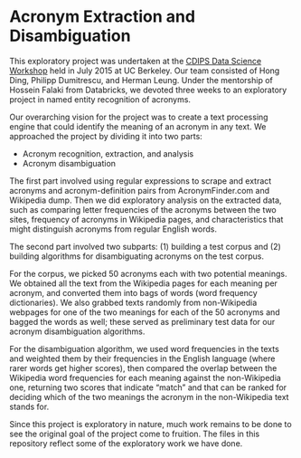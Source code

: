 # Acronym Extraction and Disambiguation

This exploratory project was undertaken at the [CDIPS Data Science Workshop](http://cdips.physics.berkeley.edu/2015-cdips-data-science-workshop/) held in July 2015 at UC Berkeley. Our team consisted of Hong Ding, Philipp Dumitrescu, and Herman Leung. Under the mentorship of Hossein Falaki from Databricks, we devoted three weeks to an exploratory project in named entity recognition of acronyms.

Our overarching vision for the project was to create a text processing engine that could identify the meaning of an acronym in any text. We approached the project by dividing it into two parts: 

- Acronym recognition, extraction, and analysis
- Acronym disambiguation

The first part involved using regular expressions to scrape and extract acronyms and acronym-definition pairs from AcronymFinder.com and Wikipedia dump. Then we did exploratory analysis on the extracted data, such as comparing letter frequencies of the acronyms between the two sites, frequency of acronyms in Wikipedia pages, and characteristics that might distinguish acronyms from regular English words.

The second part involved two subparts: (1) building a test corpus and (2) building algorithms for disambiguating acronyms on the test corpus.

For the corpus, we picked 50 acronyms each with two potential meanings. We obtained all the text from the Wikipedia pages for each meaning per acronym, and converted them into bags of words (word frequency dictionaries). We also grabbed texts randomly from non-Wikipedia webpages for one of the two meanings for each of the 50 acronyms and bagged the words as well; these served as preliminary test data for our acronym disambiguation algorithms.

For the disambiguation algorithm, we used word frequencies in the texts and weighted them by their frequencies in the English language (where rarer words get higher scores), then compared the overlap between the Wikipedia word frequencies for each meaning against the non-Wikipedia one, returning two scores that indicate “match” and that can be ranked for deciding which of the two meanings the acronym in the non-Wikipedia text stands for.

Since this project is exploratory in nature, much work remains to be done to see the original goal of the project come to fruition. The files in this repository reflect some of the exploratory work we have done.
